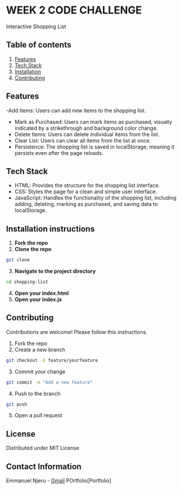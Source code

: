 # WEEK 2 CODE CHALLENGE
Interactive Shopping List
## Table of contents
1. [Features](#features)
2. [Tech Stack](#techstach)
2. [Installation](#installation)
3. [Contributing](#Contributing)

## Features
-Add Items: Users can add new items to the shopping list.
- Mark as Purchased: Users can mark items as purchased, visually indicated by a strikethrough and background color change.
- Delete Items: Users can delete individual items from the list.
- Clear List: Users can clear all items from the list at once.
- Persistence: The shopping list is saved in localStorage, meaning it persists even after the page reloads.
## Tech Stack
- HTML: Provides the structure for the shopping list interface.
- CSS: Styles the page for a clean and simple user interface.
- JavaScript: Handles the functionality of the shopping list, including adding, deleting, marking as purchased, and saving data to localStorage.
## Installation instructions
1. **Fork the repo**
2. **Clone the repo**
```bash
git clone 
```
3. **Navigate to the project directory**
```bash
cd shopping-list
```
4. **Open your index.html**
5. **Open your index.js**

## Contributing

Contributions are welcome! Please follow this instructions.

1. Fork the repo
2. Create a new branch
```bash
git checkout -b feature/yourfeature
```
3. Commit your change
```bash
git commit -m "Add a new feature"
```
4. Push to the branch
```bash
git push
```
5. Open a pull request

## License 
Distributed under MIT License

## Contact Information

Emmanuel Njeru - [Gmail](mailto:manungek@gmail.com)
POrtfolio[Portfolio]
